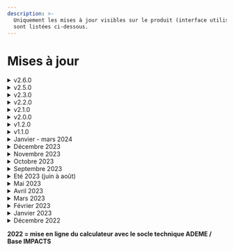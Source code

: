 ```yaml
---
description: >-
  Uniquement les mises à jour visibles sur le produit (interface utilisateur)
  sont listées ci-dessous.
---
```


# Mises à jour



<details>

<summary>v2.6.0</summary>

* Intégration de la [laine Woolmark](https://fabrique-numerique.gitbook.io/ecobalyse/textile/cycle-de-vie-des-produits-textiles/etape-1-matieres/focus-laine)

</details>

<details>

<summary>v2.5.0</summary>

* Affichage du score hors durabilité
* Nettoyage de l'explorateur textile

</details>

<details>

<summary>v2.3.0</summary>

* [Transport aérien](https://fabrique-numerique.gitbook.io/ecobalyse/textile/cycle-de-vie-des-produits-textiles/transport) adapté en fonction de la durabilité
* Réorganisation des colonnes dans l['explorateur textile](https://ecobalyse.beta.gouv.fr/#/explore/textile)
* Correction de bug: Ajout dans l'étape de distribution des étapes de transport routier

</details>

<details>

<summary>v2.2.0</summary>

* Ajout du sélecteur de durabilité physique en mode exploratoire
* Mise à jour du [calcul du coton recyclé](https://fabrique-numerique.gitbook.io/ecobalyse/textile/correctifs-donnees/corr1-coton-recycle) issus de la Base Impact&#x20;

</details>

<details>

<summary>v2.1.0</summary>

* Ajout du sélecteur de versions
* Possibilité de télécharger les données de l'explorateur au format CSV.
* Ajout de l'upcycling

</details>

<details>

<summary>v2.0.0</summary>

* Modification du calcul de la [durabilité non physique ](https://fabrique-numerique.gitbook.io/ecobalyse/textile/durabilite)pour s'appuyer sur 3 critères

</details>

<details>

<summary>v1.2.0</summary>

* Ajout du lien du formulaire pour ajouter des nouvelles catégories

</details>

<details>

<summary>v1.1.0</summary>

* Afficher l'origine des ingrédients, matériaux dans l'explorateur

</details>

<details>

<summary>Janvier - mars 2024</summary>

* Développement de l'outil dans une version "offline" dans l'attente d'un feu vert politique
* Principaux enrichissements apportés
  * Prise en compte de la durabilité à travers un coefficient de durabilité
  * Remplacement de la Base Impacts (ADEME) par des procédés Ecoinvent
  * Enrichissements de procédés Matières&#x20;

</details>

<details>

<summary>Décembre 2023</summary>

* Intégration stocks dormants (deadstocks)\
  Plus d'informations sur cette [page](https://fabrique-numerique.gitbook.io/ecobalyse/textile/cas-particuliers/stocks-dormants-deadstock).
* Possibilité de désactiver des étapes/procédés dans l'interface\
  (cela permet notamment de faciliter la modélisation de vêtements [upcyclés](https://fabrique-numerique.gitbook.io/ecobalyse/textile/cas-particuliers/surcyclage-upcycling))

</details>

<details>

<summary>Novembre 2023</summary>

* Inventaires enrichis\
  Enrichissement de certaines inventaires/procédés d'ennoblissement (1 blanchiment, 2 teintures, 2 impressions) afin de mieux refléter l'impact des substances chimiques.\
  Plus d'information sur cette [page](https://fabrique-numerique.gitbook.io/ecobalyse/textile/etapes-du-cycle-de-vie/ennoblissement/inventaires-enrichis).

</details>

<details>

<summary>Octobre 2023</summary>

* Intégration du complément "Microfibres"\
  Ajout d'un complément "hors-ACV" afin d'intégrer l'impact des microfibres relarguées tout au long du cycle de vie dans différents compartiments (eau, air, sol). \
  Plus d'information sur cette [page](https://fabrique-numerique.gitbook.io/ecobalyse/textile/complements-hors-acv/microfibres).
* Ajout d'un impact agrégé "Coût environnemental" \
  Plus d'informations sur cette [page](https://fabrique-numerique.gitbook.io/ecobalyse/textile/impacts-consideres).

</details>

<details>

<summary>Septembre 2023</summary>

* Intégration du complément "Export Hors Europe" \
  Ajout d'un complément "hors-ACV" afin d'intégrer l'impact des vêtements exportés hors Europe et non-réutilisés. Plus d'information sur cette [page](https://fabrique-numerique.gitbook.io/ecobalyse/textile/complements-hors-acv/export-hors-europe).
* Comparaison inter-catégorie \
  Ecobalyser permet désormais de comparer des produits de différentes catégories \
  (ex: un poulet vs un t-shirt) dans le module "Comparer" à droite de l'interface.
* Harmonisation de l'interface avec l'Alimentaire\
  La présentation des étapes du cycle de vie évolue.

</details>

<details>

<summary>Eté 2023 (juin à août)</summary>

* Filage vs Filature\
  Distinction du procédé de fabrication du fil selon le type de fibre\
  procédé Filage = fibres synthétiques\
  procédé Filature = autres fibres &#x20;
* Filature conventionnelle (ring spinning) vs non conventionnelle (open-end spinning)\
  Possibilité de préciser le procédé de filature
* Consommation d'électricité (étape Fabrication du fil)\
  Nouveau calcul de la consommation d'électricité => prise en compte de l'épaisseur (titrage) du fil à fabriquer et du procédé utilisé (filage, filature conventionnelle, filature non-conventionnelle)
* Harmonisation de l'interface avec l'Alimentaire\
  La présentation des résultats (bloc bleu en haut à droite du calculateur) évolue.

</details>

<details>

<summary>Mai 2023</summary>

* Ouverture des scénarios de modélisation\
  L'API et l'interface en ligne permettent désormais d'accéder aux paramètres des modélisations produit. Cela facilite le partage de scénarios entre acteurs.&#x20;
* Webinaire technique (12 mai 2023)\
  Mise en place d'un webinaire en ligne présentant les avancées méthodologiques du dispositif d'affichage environnemental Textile.\
  Replay => [accès](https://ademecloud-my.sharepoint.com/personal/fabien\_fougeroux\_ademe\_fr/\_layouts/15/stream.aspx?id=%2Fpersonal%2Ffabien%5Ffougeroux%5Fademe%5Ffr%2FDocuments%2FPartage%2FAffichage%20Environnemental%20Textile%2Emp4\&ga=1)\
  Slides => [accès](https://docs.google.com/presentation/d/1xhv6oYeVitYJT9dsPYXUtv1xjIW7MVR\_Fe8eaE1e8FU/edit?usp=sharing)&#x20;

</details>

<details>

<summary>Avril 2023</summary>

* Explorateur produit
  * simplification des catégories
  * réajustement des valeurs par défaut en se basant sur les données moyennes du PEFCR A\&F ainsi que sur les travaux internes Ecobalyse
* Tissage : ~~Duitage~~ => Titrage\
  Introduction du paramètre Titrage (Nm) (au sein de l'étape Filature) dans le calcul de la consommation d'électricité (kW) du Tissage. Le paramètre initial (Duitage) est supprimé car il n'est pas aussi bien maîtrisé que le Titrage par les marques
* Surface (m2) + Densité de fils (/cm)\
  Ajout de ces deux indicateurs d'aide à la décision (dans la vision "Détaillée" du calculateur) afin d'éclairer les choix de modélisation de l'utilisateur
* Tricotage\
  Possibilité de sélectionner le type de tricotage (circulaire, rectiligne, seamless, fully-fashioned)
* Confection (complexité)\
  Intégration d'une notion de complexité (un nombre de minutes) afin de préciser la consommation d'électricité
* Correction de bugs

</details>

<details>

<summary>Mars 2023</summary>

Aucune modification; la majorité de l'équipe fut mobilisée sur l'Alimentaire.

</details>

<details>

<summary>Février 2023</summary>

#### Refonte module _**Fabrication de l'étoffe (dans la Documentation)**_

:warning: La Documentation est à jour mais pas le Calculateur (prévu pour mars 2023)&#x20;

* Tissage : ajout du paramètre "Titrage" (exprimé en Nm et affiché dans l'étape Filature) en remplacement du paramètre "Duitage" (car non maîtrisé par les principaux metteurs sur le marché)
* Tricotage : possibilité de préciser la technique utilisée (rectiligne, circulaire, seamless)
* Poids & Grammage par défaut : réajustement des valeurs par défaut (poids et grammage) par vêtement (t-shirt, robe, etc.) en intégrant les données moyennes du PEFCR A\&F&#x20;
* Tissage : ajout de deux indicateurs d'aide à la décision (surface d'étoffe et densité de fils) afin d'éclairer les choix de modélisation de l'utilisateur
* Filature : intégration du paramètre "titrage du fil" qui impacte d'autant la densité de fils (et donc la consommation d'électricité) utilisée en arrière plan pour le tissage
* &#x20;Autre : ajout de deux indicateurs d'aide à la décision (grammage et surface) au début du formulaire afin d'éclairer les choix de modélisation de l'utilisateur

#### Ajout section _Nous Contacter_

Permet aux utilisateurs de rentrer plus facilement en contact avec nous.

</details>

<details>

<summary>Janvier 2023</summary>

* ajout de la section "**Mises à jour**"
* enrichissement de la section "**Contribuer aux travaux**" avec la mise à disposition d'une Fiche Produit (sous format GSheet & GSlides) afin de permettre aux partenaires d'Ecobalyse (marques, bureaux d'études, etc.) de nous transmettre des données de produits réels afin d'enrichir le calculateur

</details>

<details>

<summary>Décembre 2022</summary>

#### Refonte du module _**Ennoblissement**_

* Teinture : suppression des procédés majorants de la Base Impacts \
  (ne sont pas représentatifs des réalités métier = consommation d'énergie trop élevée)
* Teinture : possibilité de modéliser de la teinture sur fil/étoffe/article
* Impression : possibilité de modéliser un procédé d'impression&#x20;
* Chaleur : possibilité de préciser la source de chaleur (charbon, gaz naturel, fioul lourd, fioul léger) utilisée&#x20;
* Finition : ajout d'une étape par défaut (apprêt chimique)&#x20;

</details>

**2022 = mise en ligne du calculateur avec le socle technique ADEME / Base IMPACTS**
